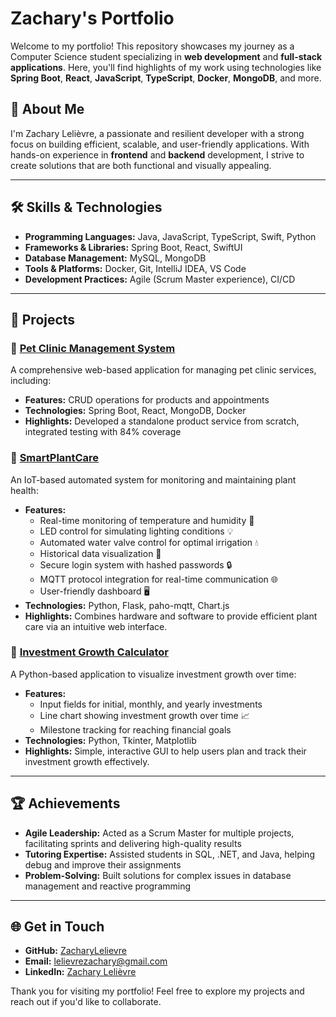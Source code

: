# Zachary's Portfolio

Welcome to my portfolio! This repository showcases my journey as a Computer Science student specializing in **web development** and **full-stack applications**. Here, you'll find highlights of my work using technologies like **Spring Boot**, **React**, **JavaScript**, **TypeScript**, **Docker**, **MongoDB**, and more.

## 🚀 About Me

I'm Zachary Lelièvre, a passionate and resilient developer with a strong focus on building efficient, scalable, and user-friendly applications. With hands-on experience in **frontend** and **backend** development, I strive to create solutions that are both functional and visually appealing.

---

## 🛠️ Skills & Technologies

- **Programming Languages:** Java, JavaScript, TypeScript, Swift, Python
- **Frameworks & Libraries:** Spring Boot, React, SwiftUI
- **Database Management:** MySQL, MongoDB
- **Tools & Platforms:** Docker, Git, IntelliJ IDEA, VS Code
- **Development Practices:** Agile (Scrum Master experience), CI/CD

---

## 📂 Projects

### 🔹 [Pet Clinic Management System](https://github.com/ZacharyLelievre/PetClinic)
A comprehensive web-based application for managing pet clinic services, including:
- **Features:** CRUD operations for products and appointments
- **Technologies:** Spring Boot, React, MongoDB, Docker
- **Highlights:** Developed a standalone product service from scratch, integrated testing with 84% coverage

### 🔹 [SmartPlantCare](https://github.com/ZacharyLelievre/smartplantcare)
An IoT-based automated system for monitoring and maintaining plant health:
- **Features:**
  - Real-time monitoring of temperature and humidity 📡
  - LED control for simulating lighting conditions 💡
  - Automated water valve control for optimal irrigation 💧
  - Historical data visualization 📜
  - Secure login system with hashed passwords 🔒
  - MQTT protocol integration for real-time communication 🌐
  - User-friendly dashboard 🖥️
- **Technologies:** Python, Flask, paho-mqtt, Chart.js
- **Highlights:** Combines hardware and software to provide efficient plant care via an intuitive web interface.

### 🔹 [Investment Growth Calculator](https://github.com/ZacharyLelievre/Investment-Growth-Calculator)
A Python-based application to visualize investment growth over time:
- **Features:**
  - Input fields for initial, monthly, and yearly investments
  - Line chart showing investment growth over time 📈
  - Milestone tracking for reaching financial goals
- **Technologies:** Python, Tkinter, Matplotlib
- **Highlights:** Simple, interactive GUI to help users plan and track their investment growth effectively.

---

## 🏆 Achievements

- **Agile Leadership:** Acted as a Scrum Master for multiple projects, facilitating sprints and delivering high-quality results
- **Tutoring Expertise:** Assisted students in SQL, .NET, and Java, helping debug and improve their assignments
- **Problem-Solving:** Built solutions for complex issues in database management and reactive programming

---

## 🌐 Get in Touch

- **GitHub:** [ZacharyLelievre](https://github.com/ZacharyLelievre)
- **Email:** lelievrezachary@gmail.com
- **LinkedIn:** [Zachary Lelièvre](https://linkedin.com/in/zachary-lelievre)

Thank you for visiting my portfolio! Feel free to explore my projects and reach out if you'd like to collaborate.
